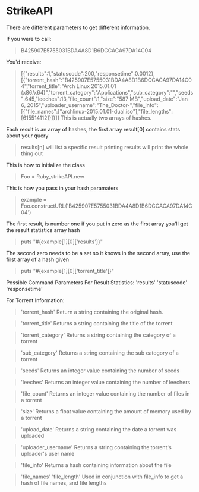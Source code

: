 # StrikeAPI
There are different parameters to get different information.


If you were to call:
> B425907E5755031BDA4A8D1B6DCCACA97DA14C04

You'd receive:

> [{"results":1,"statuscode":200,"responsetime":0.0012},[{"torrent_hash":"B425907E5755031BDA4A8D1B6DCCACA97DA14C04","torrent_title":"Arch Linux 2015.01.01 (x86\/x64)","torrent_category":"Applications","sub_category":"","seeds":645,"leeches":13,"file_count":1,"size":"587 MB","upload_date":"Jan  6, 2015","uploader_username":"The_Doctor-","file_info":[{"file_names":["archlinux-2015.01.01-dual.iso"],"file_lengths":[615514112]}]}]]
This is actually two arrays of hashes.

Each result is an array of hashes, the first array result[0] contains stats about your query
>results[n]
will list a specific result
printing results will print the whole thing out

This is how to initialize the class
>Foo = Ruby_strikeAPI.new

This is how you pass in your hash paramaters
> example = Foo.constructURL('B425907E5755031BDA4A8D1B6DCCACA97DA14C04')

The first result, is number one if you put in zero as the first array you'll get the result statistics array hash
>puts "#{example[1][0]['results']}"


The second zero needs to be a set so it knows in the second array, use the first array of a hash given
>puts "#{example[1][0]['torrent_title']}"

Possible Command Parameters
For Result Statistics:
'results'
'statuscode'
'responsetime'

For Torrent Information:
>'torrent_hash'
Return a string containing the original hash.

>'torrent_title'
Returns a string containing the title of the torrent

>'torrent_category'
Returns a string containing the category of a torrent

>'sub_category'
Returns a string containing the sub category of a torrent

>'seeds'
Returns an integer value containing the number of seeds

>'leeches'
Returns an integer value containing the number of leechers

>'file_count'
Returns an integer value containing the number of files in a torrent

>'size'
Returns a float value containing the amount of memory used by a torrent

>'upload_date'
Returns a string containing the date a torrent was uploaded

>'uploader_username'
Returns a string containing the torrent's uploader's user name

>'file_info'
Returns a hash containing information about the file

>'file_names' 'file_length'
Used in conjunction with file_info to get a hash of file names, and file lengths